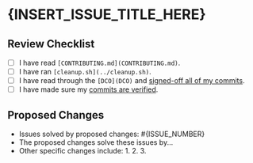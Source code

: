 # {INSERT_ISSUE_TITLE_HERE}

## Review Checklist

- [ ] I have read `[CONTRIBUTING.md](CONTRIBUTING.md)`.
- [ ] I have ran `[cleanup.sh](../cleanup.sh)`.
- [ ] I have read through the `[DCO](DCO)` and [signed-off all of my commits](https://wiki.linuxfoundation.org/dco#background).
- [ ] I have made sure my [commits are verified](https://docs.github.com/en/authentication/managing-commit-signature-verification/about-commit-signature-verification).

## Proposed Changes

- Issues solved by proposed changes: #{ISSUE_NUMBER}
- The proposed changes solve these issues by...
- Other specific changes include:
    1.
    2.
    3.
